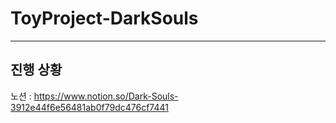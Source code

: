 # ToyProject-DarkSouls
---
## 진행 상황  
노션 : https://www.notion.so/Dark-Souls-3912e44f6e56481ab0f79dc476cf7441
